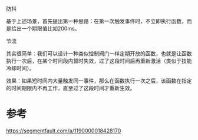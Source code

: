 防抖

基于上述场景，首先提出第一种思路：在第一次触发事件时，不立即执行函数，而是给出一个期限值比如200ms。

节流

其实很简单：我们可以设计一种类似控制阀门一样定期开放的函数，也就是让函数执行一次后，在某个时间段内暂时失效，过了这段时间后再重新激活（类似于技能冷却时间）。

效果：如果短时间内大量触发同一事件，那么在函数执行一次之后，该函数在指定的时间期限内不再工作，直至过了这段时间才重新生效。

# 参考
https://segmentfault.com/a/1190000018428170